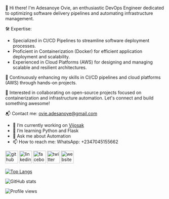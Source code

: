 👋 Hi there! I'm Adesanoye Ovie, an enthusiastic DevOps Engineer dedicated to optimizing software delivery pipelines and automating infrastructure management.

🛠️ Expertise:
- Specialized in CI/CD Pipelines to streamline software deployment processes.
- Proficient in Containerization (Docker) for efficient application deployment and scalability.
- Experienced in Cloud Platforms (AWS) for designing and managing scalable and resilient architectures.

🌱 Continuously enhancing my skills in CI/CD pipelines and cloud platforms (AWS) through hands-on projects.

🤝 Interested in collaborating on open-source projects focused on containerization and infrastructure automation. Let's connect and build something awesome!

📬 Contact me: ovie.adesanoye@gmail.com

- 🔭 I’m currently working on [Vijosak](https://vijosak.com)
- 🌱 I’m learning Python and Flask
- 💬 Ask me about Automation
- 📫 How to reach me: WhatsApp: +2347045155662

[<img src='https://cdn.jsdelivr.net/npm/simple-icons@3.0.1/icons/github.svg' alt='github' height='40'>](https://github.com/vijosak) [<img src='https://cdn.jsdelivr.net/npm/simple-icons@3.0.1/icons/linkedin.svg' alt='linkedin' height='40'>](https://www.linkedin.com/in/adesanoyeovie/) [<img src='https://cdn.jsdelivr.net/npm/simple-icons@3.0.1/icons/facebook.svg' alt='facebook' height='40'>](https://www.facebook.com/adesanoyeovie) [<img src='https://cdn.jsdelivr.net/npm/simple-icons@3.0.1/icons/twitter.svg' alt='twitter' height='40'>](https://twitter.com/adesanoyeovie) [<img src='https://cdn.jsdelivr.net/npm/simple-icons@3.0.1/icons/icloud.svg' alt='website' height='40'>](https://vijosak.com)

[![Top Langs](https://github-readme-stats.vercel.app/api/top-langs/?username=vijosak)](https://github.com/anuraghazra/github-readme-stats)

![GitHub stats](https://github-readme-stats.vercel.app/api?username=vijosak&show_icons=true)

![Profile views](https://gpvc.arturio.dev/vijosak)
